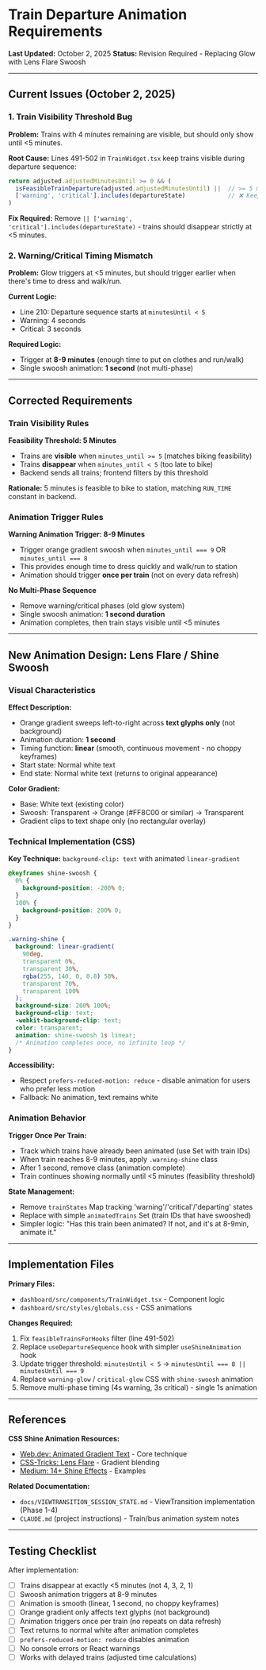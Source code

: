 # Train Departure Animation Requirements

**Last Updated:** October 2, 2025
**Status:** Revision Required - Replacing Glow with Lens Flare Swoosh

---

## Current Issues (October 2, 2025)

### 1. **Train Visibility Threshold Bug**
**Problem:** Trains with 4 minutes remaining are visible, but should only show until <5 minutes.

**Root Cause:** Lines 491-502 in `TrainWidget.tsx` keep trains visible during departure sequence:
```typescript
return adjusted.adjustedMinutesUntil >= 0 && (
  isFeasibleTrainDeparture(adjusted.adjustedMinutesUntil) ||  // >= 5 minutes
  ['warning', 'critical'].includes(departureState)            // ❌ Keeps trains < 5 min
)
```

**Fix Required:** Remove `|| ['warning', 'critical'].includes(departureState)` - trains should disappear strictly at <5 minutes.

### 2. **Warning/Critical Timing Mismatch**
**Problem:** Glow triggers at <5 minutes, but should trigger earlier when there's time to dress and walk/run.

**Current Logic:**
- Line 210: Departure sequence starts at `minutesUntil < 5`
- Warning: 4 seconds
- Critical: 3 seconds

**Required Logic:**
- Trigger at **8-9 minutes** (enough time to put on clothes and run/walk)
- Single swoosh animation: **1 second** (not multi-phase)

---

## Corrected Requirements

### Train Visibility Rules

**Feasibility Threshold: 5 Minutes**
- Trains are **visible** when `minutes_until >= 5` (matches biking feasibility)
- Trains **disappear** when `minutes_until < 5` (too late to bike)
- Backend sends all trains; frontend filters by this threshold

**Rationale:** 5 minutes is feasible to bike to station, matching `RUN_TIME` constant in backend.

### Animation Trigger Rules

**Warning Animation Trigger: 8-9 Minutes**
- Trigger orange gradient swoosh when `minutes_until === 9` OR `minutes_until === 8`
- This provides enough time to dress quickly and walk/run to station
- Animation should trigger **once per train** (not on every data refresh)

**No Multi-Phase Sequence**
- Remove warning/critical phases (old glow system)
- Single swoosh animation: **1 second duration**
- Animation completes, then train stays visible until <5 minutes

---

## New Animation Design: Lens Flare / Shine Swoosh

### Visual Characteristics

**Effect Description:**
- Orange gradient sweeps left-to-right across **text glyphs only** (not background)
- Animation duration: **1 second**
- Timing function: **linear** (smooth, continuous movement - no choppy keyframes)
- Start state: Normal white text
- End state: Normal white text (returns to original appearance)

**Color Gradient:**
- Base: White text (existing color)
- Swoosh: Transparent → Orange (#FF8C00 or similar) → Transparent
- Gradient clips to text shape only (no rectangular overlay)

### Technical Implementation (CSS)

**Key Technique:** `background-clip: text` with animated `linear-gradient`

```css
@keyframes shine-swoosh {
  0% {
    background-position: -200% 0;
  }
  100% {
    background-position: 200% 0;
  }
}

.warning-shine {
  background: linear-gradient(
    90deg,
    transparent 0%,
    transparent 30%,
    rgba(255, 140, 0, 0.8) 50%,
    transparent 70%,
    transparent 100%
  );
  background-size: 200% 100%;
  background-clip: text;
  -webkit-background-clip: text;
  color: transparent;
  animation: shine-swoosh 1s linear;
  /* Animation completes once, no infinite loop */
}
```

**Accessibility:**
- Respect `prefers-reduced-motion: reduce` - disable animation for users who prefer less motion
- Fallback: No animation, text remains white

### Animation Behavior

**Trigger Once Per Train:**
- Track which trains have already been animated (use Set with train IDs)
- When train reaches 8-9 minutes, apply `.warning-shine` class
- After 1 second, remove class (animation complete)
- Train continues showing normally until <5 minutes (feasibility threshold)

**State Management:**
- Remove `trainStates` Map tracking 'warning'/'critical'/'departing' states
- Replace with simple `animatedTrains` Set (train IDs that have swooshed)
- Simpler logic: "Has this train been animated? If not, and it's at 8-9min, animate it."

---

## Implementation Files

**Primary Files:**
- `dashboard/src/components/TrainWidget.tsx` - Component logic
- `dashboard/src/styles/globals.css` - CSS animations

**Changes Required:**
1. Fix `feasibleTrainsForHooks` filter (line 491-502)
2. Replace `useDepartureSequence` hook with simpler `useShineAnimation` hook
3. Update trigger threshold: `minutesUntil < 5` → `minutesUntil === 8 || minutesUntil === 9`
4. Replace `warning-glow` / `critical-glow` CSS with `shine-swoosh` animation
5. Remove multi-phase timing (4s warning, 3s critical) - single 1s animation

---

## References

**CSS Shine Animation Resources:**
- [Web.dev: Animated Gradient Text](https://web.dev/articles/speedy-css-tip-animated-gradient-text) - Core technique
- [CSS-Tricks: Lens Flare](https://css-tricks.com/add-a-css-lens-flare-to-photos-for-a-bright-touch/) - Gradient blending
- [Medium: 14+ Shine Effects](https://medium.com/@forfrontendofficial/14-css-shine-effects-for-frontend-3194b796c174) - Examples

**Related Documentation:**
- `docs/VIEWTRANSITION_SESSION_STATE.md` - ViewTransition implementation (Phase 1-4)
- `CLAUDE.md` (project instructions) - Train/bus animation system notes

---

## Testing Checklist

After implementation:

- [ ] Trains disappear at exactly <5 minutes (not 4, 3, 2, 1)
- [ ] Swoosh animation triggers at 8-9 minutes
- [ ] Animation is smooth (linear, 1 second, no choppy keyframes)
- [ ] Orange gradient only affects text glyphs (not background)
- [ ] Animation triggers once per train (no repeats on data refresh)
- [ ] Text returns to normal white after animation completes
- [ ] `prefers-reduced-motion: reduce` disables animation
- [ ] No console errors or React warnings
- [ ] Works with delayed trains (adjusted time calculations)
